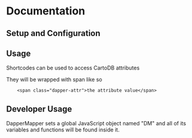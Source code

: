 Documentation
=============

Setup and Configuration
-----------------------






Usage
-----

Shortcodes can be used to access CartoDB attributes 

They will be wrapped with span like so 

```
    <span class="dapper-attr">the attribute value</span>
```


Developer Usage
---------------

DapperMapper sets a global JavaScript object named "DM" and all of its variables and functions will be found inside it.


